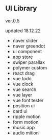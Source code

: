 ## UI Library

ver.0.5

updated 18.12.22 

- naver slider
- naver greendot
- ui component
- app store
- swiper parallax
- polymer custom
- react drag
- vue todo
- vue clock
- vue search
- vue layer
- vue font tester
- position ui
- card ui
- ripple motion
- form motion
- music app
- audio mition
